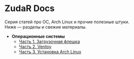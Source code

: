 # ZudaR Docs

Серия статей про ОС, Arch Linux и прочие полезные штуки.  
Ниже — разделы и свежие материалы.

- **Операционные системы**
    - [Часть 1. Загрузочная флешка](os/bootable-usb.md)
    - [Часть 2. Ventoy](os/ventoy.md)
    - [Часть 3. Установка Arch Linux](os/arch-install.md)